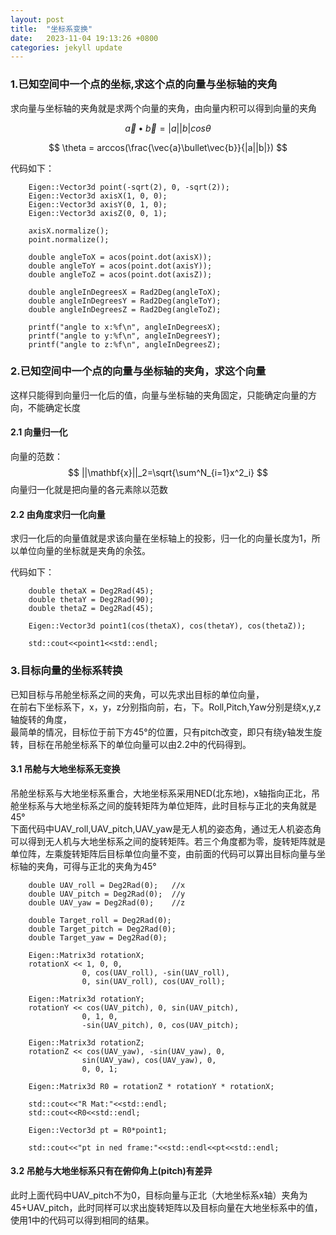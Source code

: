 ```yaml
---
layout: post
title:  "坐标系变换"
date:   2023-11-04 19:13:26 +0800
categories: jekyll update
---
```


<head>
    <script src="https://cdn.mathjax.org/mathjax/latest/MathJax.js?config=TeX-AMS-MML_HTMLorMML" type="text/javascript"></script>
    <script type="text/x-mathjax-config">
        MathJax.Hub.Config({
            tex2jax: {
            skipTags: ['script', 'noscript', 'style', 'textarea', 'pre'],
            inlineMath: [['$','$']]
            }
        });
    </script>
</head>



### 1.已知空间中一个点的坐标,求这个点的向量与坐标轴的夹角

求向量与坐标轴的夹角就是求两个向量的夹角，由向量内积可以得到向量的夹角   

$$
\vec{a}\bullet\vec{b}=|a||b|cos\theta  
$$

$$
\theta = arccos(\frac{\vec{a}\bullet\vec{b}}{|a||b|})
$$

代码如下：   
```
    Eigen::Vector3d point(-sqrt(2), 0, -sqrt(2));
    Eigen::Vector3d axisX(1, 0, 0); 
    Eigen::Vector3d axisY(0, 1, 0); 
    Eigen::Vector3d axisZ(0, 0, 1); 

    axisX.normalize();
    point.normalize();

    double angleToX = acos(point.dot(axisX));
    double angleToY = acos(point.dot(axisY));
    double angleToZ = acos(point.dot(axisZ));

    double angleInDegreesX = Rad2Deg(angleToX);
    double angleInDegreesY = Rad2Deg(angleToY);
    double angleInDegreesZ = Rad2Deg(angleToZ);

    printf("angle to x:%f\n", angleInDegreesX);
    printf("angle to y:%f\n", angleInDegreesY);
    printf("angle to z:%f\n", angleInDegreesZ);
```

### 2.已知空间中一个点的向量与坐标轴的夹角，求这个向量  
这样只能得到向量归一化后的值，向量与坐标轴的夹角固定，只能确定向量的方向，不能确定长度   
#### 2.1 向量归一化 
向量的范数：  
$$
||\mathbf{x}||_2=\sqrt{\sum^N_{i=1}x^2_i}
$$
向量归一化就是把向量的各元素除以范数

#### 2.2 由角度求归一化向量
求归一化后的向量值就是求该向量在坐标轴上的投影，归一化的向量长度为1，所以单位向量的坐标就是夹角的余弦。  

代码如下：  
```
    double thetaX = Deg2Rad(45);
    double thetaY = Deg2Rad(90);
    double thetaZ = Deg2Rad(45);

    Eigen::Vector3d point1(cos(thetaX), cos(thetaY), cos(thetaZ));

    std::cout<<point1<<std::endl;
```

### 3.目标向量的坐标系转换
已知目标与吊舱坐标系之间的夹角，可以先求出目标的单位向量，  
在前右下坐标系下，x，y，z分别指向前，右，下。Roll,Pitch,Yaw分别是绕x,y,z轴旋转的角度，  
最简单的情况，目标位于前下方45°的位置，只有pitch改变，即只有绕y轴发生旋转，目标在吊舱坐标系下的单位向量可以由2.2中的代码得到。   

#### 3.1 吊舱与大地坐标系无变换
吊舱坐标系与大地坐标系重合，大地坐标系采用NED(北东地)，x轴指向正北，吊舱坐标系与大地坐标系之间的旋转矩阵为单位矩阵，此时目标与正北的夹角就是45°   
下面代码中UAV_roll,UAV_pitch,UAV_yaw是无人机的姿态角，通过无人机姿态角可以得到无人机与大地坐标系之间的旋转矩阵。若三个角度都为零，旋转矩阵就是单位阵，左乘旋转矩阵后目标单位向量不变，由前面的代码可以算出目标向量与坐标轴的夹角，可得与正北的夹角为45°

```
    double UAV_roll = Deg2Rad(0);   //x
    double UAV_pitch = Deg2Rad(0);  //y
    double UAV_yaw = Deg2Rad(0);    //z

    double Target_roll = Deg2Rad(0);
    double Target_pitch = Deg2Rad(0);
    double Target_yaw = Deg2Rad(0);

    Eigen::Matrix3d rotationX;
    rotationX << 1, 0, 0,
                0, cos(UAV_roll), -sin(UAV_roll),
                0, sin(UAV_roll), cos(UAV_roll);

    Eigen::Matrix3d rotationY;
    rotationY << cos(UAV_pitch), 0, sin(UAV_pitch),
                0, 1, 0,
                -sin(UAV_pitch), 0, cos(UAV_pitch);

    Eigen::Matrix3d rotationZ;
    rotationZ << cos(UAV_yaw), -sin(UAV_yaw), 0,
                sin(UAV_yaw), cos(UAV_yaw), 0,
                0, 0, 1;

    Eigen::Matrix3d R0 = rotationZ * rotationY * rotationX;

    std::cout<<"R Mat:"<<std::endl;
    std::cout<<R0<<std::endl;

    Eigen::Vector3d pt = R0*point1;

    std::cout<<"pt in ned frame:"<<std::endl<<pt<<std::endl;
```
#### 3.2 吊舱与大地坐标系只有在俯仰角上(pitch)有差异   
此时上面代码中UAV_pitch不为0，目标向量与正北（大地坐标系x轴）夹角为45+UAV_pitch，此时同样可以求出旋转矩阵以及目标向量在大地坐标系中的值，使用1中的代码可以得到相同的结果。